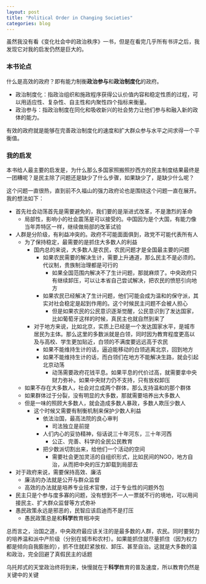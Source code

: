 ```yaml
---
layout: post
title: "Political Order in Changing Societies"
categories: blog
---
```


虽然我没有看《变化社会中的政治秩序》一书，但是在看完几乎所有书评之后，我发现它对我的启发仍然是巨大的。

### 本书论点
什么是高效的政府？即有能力制衡**政治参与**和**政治制度化**的政府。

* 政治制度化：指政治组织和施政程序获得公认价值内容和稳定性质的过程，可以用适应性、复杂性、自主性和内聚性四个指标来衡量。
* 政治参与：指政治制度在同化和吸收新兴的社会势力让他们参与和融入新的政体的能力。

有效的政府就是能够在完善政治制度化的速度和扩大群众参与水平之间求得一个平衡值。

### 我的启发
本书给人最主要的启发是，为什么那么多国家照搬照抄西方的民主制度结果最终是一团糟呢？是民主除了问题还是缺少了什么步骤，如果缺少了，是缺少什么呢？

这个问题一直很热，直到前不久福山的强力政府论也是围绕这个问题一直在展开。我的想法如下：

* 首先社会动荡首先是需要避免的，我们要的是渐进式改革，不是激烈的革命
    * 局部性，影响小的社会震荡是可以接受的。中国因为是个大国，有能力像当年弄特区一样，继续做局部的改革试验
* 人群是分阶级，有利益冲突的。政府不可能面面俱到，政党不可能代表所有人
    * 为了保持稳定，最需要的是抓住大多数人的利益
        * 国内总的来说，大多数人是农民，农民问题才是全国最主要的问题
            * 如果农民需要的解决生计，需要上升通道，那么民主不是必须的。代议制，贵族制治理都是可行的
                * 如果全国范围内解决不了生计问题，那就麻烦了。中央政府只有继续卸压，可以让本省自己尝试解决，把农民的愤怒引向地方
            * 如果农民已经解决了生计问题，他们可能会成为温和的保守派，其实对社会稳定是起到作用的。这个时候民主问题不会被人担心
                * 但是如果农民的公民意识逐渐觉醒，公民意识到了发达国家，比如葡萄牙这样的时候，真民主也就自然到来了
        * 对于地方来说，比如北京，实质上已经是一个发达国家水平，是城市居民为主体。那么这里的多数派就是白领，同时因为教育程度更高以及与高校、学生更加贴近，白领的不满度要远远高于农民
            * 如果不能维持生计的话，逼迫能移动的白领逃离北京，回到地方
            * 如果不能维持生计的话，而白领们在地方不能解决生路，就会引起北京动荡
                * 动荡需要政府花钱平息。如果平息的代价过高，就需要拿中央财力弥补。如果中央财力仍不支持，只有放权卸压
    * 如果不存在大多数人，社会对立成两个群体，那么支持温和的那个群体
    * 如果群体过于分裂，没有明显的大多数，那就需要培养出大多数人
    * 但是一味的照顾大多数人，就会造成多数人暴政，多数人欺压少数人
        * 这个时候又需要有制衡机制来保护少数人利益
            * 依法治国，最高法院的良心审判
                * 司法独立是前提
            * 人们内心的妥协精神，俗话说三十年河东，三十年河西
                * 公正、完善、科学的全民公民教育
            * 把少数派切割出来，给他们一个活动的空间
                * 需要社会更加灵活的自组织形式，比如民间的NGO，地方自治，从而把中央的压力卸载到局部去
* 对于政府来说，需要保持高效、廉洁
    * 廉洁的办法就是公开与群众监督
    * 高效的办法就是培养专业技术官僚，过于专业性的问题外包
* 民主只是个参与度多寡的问题，没有想到不一人一票就不行的境地，可以用间接民主、扩大群众监督等方式弥补
* 愚民政策永远是邪恶的，民智应该启迪而不是打压
    * 愚民政策总是和**科学**教育相冲突

总而言之，治国之道，中央政府最应该关注的是最多数的人群，农民。同时要努力的培养温和派中产阶级（分别在城市和农村）。如果能抓住就尽量抓住（因为权力都是倾向自我膨胀的），抓不住就赶紧放权、卸压、甚至自治。这就是大多数的温和政治，完全回避了真假民主的话题

乌托邦式的天堂政治终将到来，快慢就在于**科学**教育的普及速度，所以教育仍然是关键中的关键
